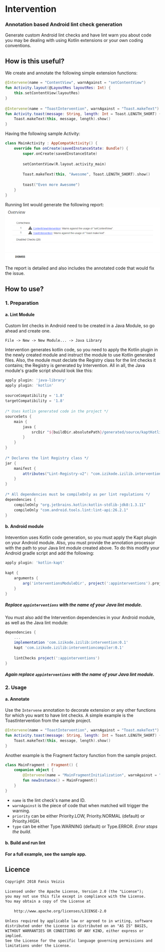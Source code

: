 # Intervention
### Annotation based Android lint check generation
Generate custom Android lint checks and have lint warn you about code you may be dealing with using Kotlin extensions or your own coding 
conventions.

## How is this useful?
We create and annotate the following simple extension functions:
```kotlin
@Intervene(name = "ContentView", warnAgainst = "setContentView")
fun Activity.layout(@LayoutRes layoutRes: Int) {
    this.setContentView(layoutRes)
}

@Intervene(name = "ToastIntervention", warnAgainst = "Toast.makeText")
fun Activity.toast(message: String, length: Int = Toast.LENGTH_SHORT) {
    Toast.makeText(this, message, length).show()
}
```

Having the following sample Activity:
```kotlin
class MainActivity : AppCompatActivity() {
    override fun onCreate(savedInstanceState: Bundle?) {
        super.onCreate(savedInstanceState)

        setContentView(R.layout.activity_main)

        Toast.makeText(this, "Awesome", Toast.LENGTH_SHORT).show()

        toast("Even more Awesome")
    }
}
```

Running lint would generate the following report:
![Intervention report printscreen](report-printscreen.jpg)

The report is detailed and also includes the annotated code that would fix the issue.

## How to use?
### 1. Preparation
#### a. Lint Module
Custom lint checks in Android need to be created in a Java Module, so go ahead and create one.
``` 
File -> New -> New Module... -> Java Library
```

Intervention generates kotlin code, so you need to apply the Kotlin plugin in the newly created module and instruct the module to
use Kotlin generated files. Also, the module must declate the Registry class for the lint checks it contains; the Registry is generated
by Intervention. All in all, the Java
module's gradle script should look like this:
```groovy
apply plugin: 'java-library'
apply plugin: 'kotlin'

sourceCompatibility = '1.8'
targetCompatibility = '1.8'

/* Uses kotlin generated code in the project */
sourceSets {
    main {
        java {
            srcDir "${buildDir.absolutePath}/generated/source/kaptKotlin/"
        }
    }
}

/* Declares the lint Registry class */
jar {
    manifest {
        attributes("Lint-Registry-v2": "com.izikode.izilib.interventions.InterventionRegistry")
    }
}

/* All dependencies must be compileOnly as per lint regulations */
dependencies {
    compileOnly "org.jetbrains.kotlin:kotlin-stdlib-jdk8:1.3.11"
    compileOnly "com.android.tools.lint:lint-api:26.2.1"
}
```
#### b. Android module
Intevention uses Kotlin code generation, so you must apply the Kapt plugin on your Android module. Also, you must provide the annotation
processor with the path to your Java lint module created above. To do this modify your Android gradle script and add the following:
```groovy
apply plugin: 'kotlin-kapt'

kapt {
    arguments {
        arg('interventionsModuleDir', project(':appinterventions').projectDir.absolutePath)
    }
}
```
##### Replace ```appinterventions``` with the name of your Java lint module.

You must also add the Intervention dependencies in your Android module, as well as the Java lint module:
```groovy
dependencies {
    ...
    implementation 'com.izikode.izilib:intervention:0.1'
    kapt 'com.izikode.izilib:interventioncompiler:0.1'

    lintChecks project(':appinterventions')
}
```
##### Again replace ```appinterventions``` with the name of your Java lint module.

### 2. Usage
#### a. Annotate
Use the ```Intervene``` annotation to decorate extension or any other functions for which you want to have lint checks. A simple example
is the ToastIntervention from the sample project.
```kotlin
@Intervene(name = "ToastIntervention", warnAgainst = "Toast.makeText")
fun Activity.toast(message: String, length: Int = Toast.LENGTH_SHORT) {
    Toast.makeText(this, message, length).show()
}
```
Another example is the Fragment factory function from the sample project.
```kotlin
class MainFragment : Fragment() {
    companion object {
        @Intervene(name = "MainFragmentInitialization", warnAgainst = "MainFragment()")
        fun newInstance() = MainFragment()
    }
}
```
- ```name``` is the lint check's name and ID. 
- ```warnAgainst``` is the piece of code that when matched will trigger the warning.
- ```priority``` can be either Priority.LOW, Priority.NORMAL (default) or Priority.HIGH.
- ```type``` can be either Type.WARNING (default) or Type.ERROR. *Error stops the build*.

#### b. Build and run lint

#### For a full example, see the sample app.

## Licence
```
Copyright 2018 Fanis Veizis

Licensed under the Apache License, Version 2.0 (the "License");
you may not use this file except in compliance with the License.
You may obtain a copy of the License at

    http://www.apache.org/licenses/LICENSE-2.0

Unless required by applicable law or agreed to in writing, software
distributed under the License is distributed on an "AS IS" BASIS,
WITHOUT WARRANTIES OR CONDITIONS OF ANY KIND, either express or implied.
See the License for the specific language governing permissions and
limitations under the License.
```
